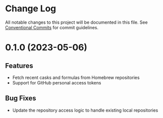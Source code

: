 # Change Log

All notable changes to this project will be documented in this file.
See [Conventional Commits](https://conventionalcommits.org) for commit guidelines.

# 0.1.0 (2023-05-06)

## Features

- Fetch recent casks and formulas from Homebrew repositories
- Support for GitHub personal access tokens

## Bug Fixes

- Update the repository access logic to handle existing local repositories


<!-- 

# 1.0.0 (2023-04-07)

## Breaking changes

## Features

## Bug Fixes

- correct the types

## Reverts

-->
